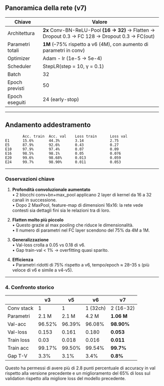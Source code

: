## Panoramica della rete (v7)

| Chiave | Valore |
|--------|--------|
| Architettura | **2x** Conv-BN-ReLU-Pool **(16 → 32)** → Flatten → Dropout 0.3 → FC 128 → Dropout 0.3 → FC(out) |
| Parametri totali | **1M** (–75% rispetto a v6 (4M), con aumento di parametri in conv) |
| Optimizer | Adam - lr (1e-5 → 5e-4) |
| Scheduler | StepLR(step = 10, γ = 0.1) |
| Batch | 32 |
| Epoch previsti | 50 |
| Epoch eseguiti | 24 (early-stop) |

---

## Andamento addestramento

```text
        Acc. train  Acc. val    Loss train      Loss val  
E1      15.6%       44.3%       3.14            2.75 
E5      87.9%       92.6%       0.43            0.27 
E10     97.9%       97.4%       0.07            0.09 
E16     98.5%       98.1%       0.05            0.076 
E20     99.6%       98.68%      0.013           0.059 
E24     99.7%       98.90%      0.011           0.053
```

---

### Osservazioni chiave

1. **Profondità convoluzionale aumentato**  
   • 2 blocchi conv+bn+max_pool applicano 2 layer di kernel da 16 a 32 canali in successione.  
   • Dopo 2 MaxPool, feature-map di dimensioni 16x16: la rete vede contesti sia dettagli fini sia le relazioni tra di loro.

2. **Flatten molto più piccolo**  
   • Questo grazie al max pooling che riduce le dimensionalità.  
   • Il numero di parametri nel FC layer scendono del 75% da 4M a 1M.  

3. **Generalizzazione**  
   • Val-loss crolla a 0.05 vs 0.18 di v6.  
   • Gap train-val < 1% → overfitting quasi sparito.

4. **Efficienza**  
   • Parametri ridotti di 75% rispetto a v6, tempo/epoch ≈ 28–35 s (più veloce di v6 e simile a v4-v5).

---

### 4. Confronto storico

|  | v3 | v5 | v6 | **v7** |
|---|---|---|---|---|
| Conv stack | 1 | 1 | 1 (32ch) | 2 (16-32) |
| Parametri | 2.1 M | 2.1 M | 4.2 M | **1.06 M** |
| Val-acc | 96.52% | 96.39% | 96.08% | **98.90%** |
| Val-loss | 0.153 | 0.161 | 0.180 | **0.053** |
| Train loss | 0.03  | 0.018 | 0.016 | **0.011** |
| Train acc | 99.17% | 99.50% | 99.54% | **99.7%**  |
| Gap T-V | 3.3% | 3.1% | 3.4% | **0.8%** |

Questo ha permessi di avere più di 2.8 punti percentuale di accuracy in val rispetto alla versione precedente e un miglioramento del 65% di loss sul validation rispetto alla migliore loss del modello precedente.
